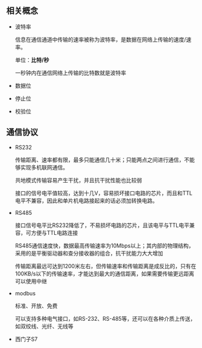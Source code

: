 ## 相关概念

* 波特率

  信息在通信通道中传输的速率被称为波特率，是数据在网络上传输的速度/速率。

  单位：**比特/秒**

  一秒钟内在通信网络上传输的比特数就是波特率


* 数据位

* 停止位

* 校验位




## 通信协议

* RS232

  传输距离、速率都有限，最多只能通信几十米；只能两点之间进行通信，不能够实现多机联网通信。

  共地模式传输容易产生干扰，并且抗干扰性能也比较弱

  接口的信号电平值较高，达到十几V，容易损坏接口电路的芯片，而且和TTL电平不兼容，因此和单片机电路接起来的话必须加转换电路。

* RS485

  接口信号电平比RS232降低了，不易损坏电路的芯片，且该电平与TTL电平兼容，可方便与TTL电路连接

  RS485通信速度快，数据最高传输速率为10Mbps以上；其内部的物理结构，采用的是平衡驱动器和查分接收器的组合，抗干扰能力大大增加

  传输距离最远可达到1200米左右，但传输速率和传输距离是成反比的，只有在100KB/s以下的传输速率，才能达到最大的通信距离，如果需要传输更远距离可以使用中继


* modbus

  标准、开放、免费

  可以支持多种电气接口，如RS-232、RS-485等，还可以在各种介质上传送，如双绞线、光纤、无线等

  

* 西门子S7



